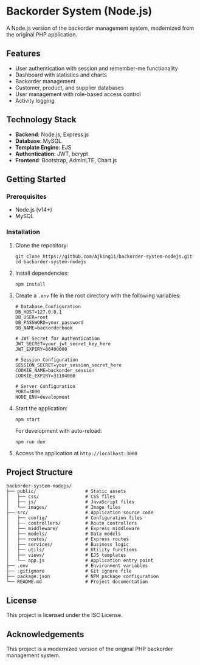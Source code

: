 # Backorder System (Node.js)

A Node.js version of the backorder management system, modernized from the original PHP application.

## Features

- User authentication with session and remember-me functionality
- Dashboard with statistics and charts
- Backorder management
- Customer, product, and supplier databases
- User management with role-based access control
- Activity logging

## Technology Stack

- **Backend**: Node.js, Express.js
- **Database**: MySQL
- **Template Engine**: EJS
- **Authentication**: JWT, bcrypt
- **Frontend**: Bootstrap, AdminLTE, Chart.js

## Getting Started

### Prerequisites

- Node.js (v14+)
- MySQL

### Installation

1. Clone the repository:
   ```
   git clone https://github.com/Ajking11/backorder-system-nodejs.git
   cd backorder-system-nodejs
   ```

2. Install dependencies:
   ```
   npm install
   ```

3. Create a `.env` file in the root directory with the following variables:
   ```
   # Database Configuration
   DB_HOST=127.0.0.1
   DB_USER=root
   DB_PASSWORD=your_password
   DB_NAME=backorderbook

   # JWT Secret for Authentication
   JWT_SECRET=your_jwt_secret_key_here
   JWT_EXPIRY=86400000

   # Session Configuration
   SESSION_SECRET=your_session_secret_here
   COOKIE_NAME=backorder_session
   COOKIE_EXPIRY=31104000

   # Server Configuration
   PORT=3000
   NODE_ENV=development
   ```

4. Start the application:
   ```
   npm start
   ```

   For development with auto-reload:
   ```
   npm run dev
   ```

5. Access the application at `http://localhost:3000`

## Project Structure

```
backorder-system-nodejs/
├── public/                  # Static assets
│   ├── css/                 # CSS files
│   ├── js/                  # JavaScript files
│   └── images/              # Image files
├── src/                     # Application source code
│   ├── config/              # Configuration files
│   ├── controllers/         # Route controllers
│   ├── middleware/          # Express middleware
│   ├── models/              # Data models
│   ├── routes/              # Express routes
│   ├── services/            # Business logic
│   ├── utils/               # Utility functions
│   ├── views/               # EJS templates
│   └── app.js               # Application entry point
├── .env                     # Environment variables
├── .gitignore               # Git ignore file
├── package.json             # NPM package configuration
└── README.md                # Project documentation
```

## License

This project is licensed under the ISC License.

## Acknowledgements

This project is a modernized version of the original PHP backorder management system.